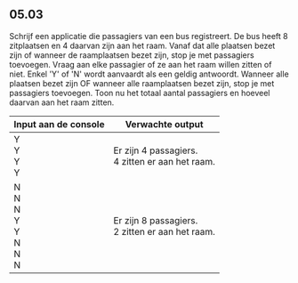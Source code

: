 ## 05.03
Schrijf een applicatie die passagiers van een bus registreert. De bus heeft 8 zitplaatsen en 4 daarvan zijn aan het raam. Vanaf dat alle plaatsen bezet zijn of wanneer de raamplaatsen bezet zijn, stop je met passagiers toevoegen. Vraag aan elke passagier of ze aan het raam willen zitten of niet. Enkel 'Y' of 'N' wordt aanvaardt als een geldig antwoordt. Wanneer alle plaatsen bezet zijn OF wanneer alle raamplaatsen bezet zijn, stop je met passagiers toevoegen. Toon nu het totaal aantal passagiers en hoeveel daarvan aan het raam zitten.

| Input aan de console | Verwachte output |
|----------------------|------------------|
| Y<br>Y<br>Y<br>Y | Er zijn 4 passagiers.<br>4 zitten er aan het raam. |
| N<br>N<br>N<br>Y<br>Y<br>N<br>N<br>N | Er zijn 8 passagiers.<br>2 zitten er aan het raam. |